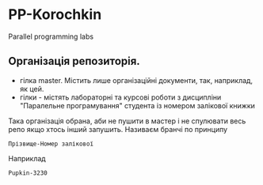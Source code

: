 # PP-Korochkin
Parallel programming labs

## Організація репозиторія.

- гілка master. Містить лише організаційні документи, так, наприклад, як цей.
- гілки <surname>-<no> містять лабораторні та курсові роботи з дисципліни "Паралельне програмування" студента <surname> із номером залікової книжки <no>


Така організація обрана, аби не пушити в мастер і не спулювати весь репо якщо хтось інший запушить.
Називаєм бранчі по принципу

	Прізвище-Номер залікової 

Наприклад 

	Pupkin-3230
